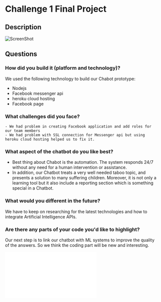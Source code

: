 # Challenge 1 Final Project

## Description

![ScreenShot](Mutanafas-Salma1.jpg?raw=true)

## Questions

### How did you build it (platform and technology)?

We used the following technology to build our Chabot prototype:
   - Nodejs
   - Facebook messenger api
   - heroku cloud hosting
   - Facebook page


### What challenges did you face?

    - We had problem in creating Facebook application and add roles for our team members
    - We had problem with SSL connection for Messenger api but using heroku cloud hosting helped us to fix it.

### What aspect of the chatbot do you like best? 

 - Best thing about Chabot is the automation. The system responds 24/7 without any need for a human intervention or assistance.
- In addition, our Chatbot treats a very well needed taboo topic, and presents a solution to many suffering children.
Moreover, it is not only a learning tool but it also include a reporting section which is something special in a Chatbot.


### What would you different in the future? 

 We have to keep on researching for the latest technologies and how to integrate Artificial Intelligence APIs.

### Are there any parts of your code you'd like to highlight?

 Our next step is to link our chatbot with ML systems to improve the quality of the answers. So we think the coding part will be new and interesting.
 
  
 ![More info the project..](MutanafasTeam-Salma1stChallenge.pdf)  
 